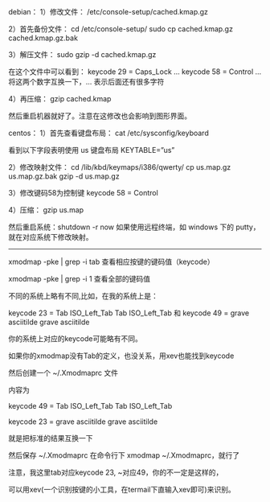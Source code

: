 debian：
1）修改文件：
/etc/console-setup/cached.kmap.gz

2）首先备份文件：
cd /etc/console-setup/
sudo cp cached.kmap.gz cached.kmap.gz.bak

3）解压文件：
sudo gzip -d cached.kmap.gz

在这个文件中可以看到：
keycode 29 = Caps_Lock …
keycode 58 = Control …
将这两个数字互换一下，… 表示后面还有很多字符

4）再压缩：
gzip cached.kmap

然后重启机器就好了。注意在这修改也会影响到图形界面。

centos：
1）首先查看键盘布局：
cat /etc/sysconfig/keyboard

看到以下字段表明使用 us 键盘布局
KEYTABLE=”us”

2）修改映射文件：
cd /lib/kbd/keymaps/i386/qwerty/
cp us.map.gz us.map.gz.bak
gzip -d us.map.gz

3）修改键码58为控制键
keycode 58 = Control

4）压缩：
gzip us.map

然后重启系统：shutdown -r now
如果使用远程终端，如 windows 下的 putty，就在对应系统下修改映射。




---


xmodmap -pke | grep -i tab 查看相应按键的键码值（keycode）



xmodmap -pke | grep -i 1 查看全部的键码值





不同的系统上略有不同,比如，在我的系统上是：

keycode 23 = Tab ISO_Left_Tab Tab ISO_Left_Tab 和 keycode 49 = grave asciitilde grave asciitilde

你的系统上对应的keycode可能略有不同。

如果你的xmodmap没有Tab的定义，也没关系，用xev也能找到keycode

然后创建一个 ~/.Xmodmaprc 文件

内容为



keycode 49 = Tab ISO_Left_Tab Tab ISO_Left_Tab

keycode 23 = grave asciitilde grave asciitilde



就是把标准的结果互换一下

然后保存 ~/.Xmodmaprc 在命令行下 xmodmap ~/.Xmodmaprc，就行了

注意，我这里tab对应keycode 23, ~对应49，你的不一定是这样的，

可以用xev(一个识别按键的小工具，在termail下直输入xev即可)来识别。
